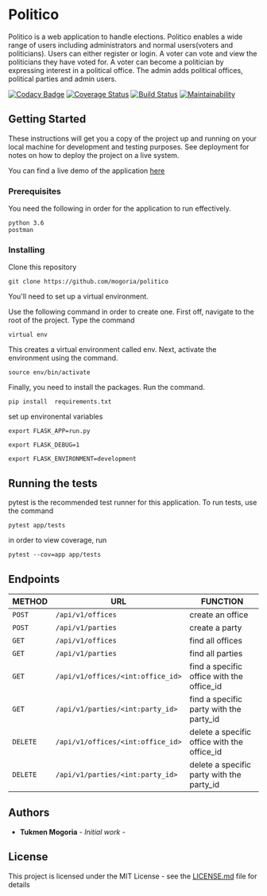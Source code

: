 # Politico

Politico is a web application to handle elections. Politico enables a wide range of users including administrators and normal users(voters and politicians). Users can either register or login. A voter can vote and view the politicians they have voted for. A voter can become a politician by expressing interest in a political office. The admin adds political offices, political parties and admin users. 

[![Codacy Badge](https://api.codacy.com/project/badge/Grade/3d7b05710b214927a1627b6c5be1b3c0)](https://app.codacy.com/app/mogoria/Politico?utm_source=github.com&utm_medium=referral&utm_content=mogoria/Politico&utm_campaign=Badge_Grade_Dashboard)
[![Coverage Status](https://coveralls.io/repos/github/mogoria/Politico/badge.svg?branch=develop)](https://coveralls.io/github/mogoria/Politico?branch=develop)
[![Build Status](https://travis-ci.org/mogoria/Politico.svg?branch=develop)](https://travis-ci.org/mogoria/Politico)
[![Maintainability](https://api.codeclimate.com/v1/badges/1341fcb8087f9f135ab7/maintainability)](https://codeclimate.com/github/mogoria/Politico/maintainability)

## Getting Started

These instructions will get you a copy of the project up and running on your local machine for development and testing purposes. See deployment for notes on how to deploy the project on a live system.

You can find a live demo of the application [here](https://politico-nbo-cycle-37.herokuapp.com/api/v1)

### Prerequisites

You need the following in order for the application to run effectively.

```
python 3.6
postman
```

### Installing

Clone this repository
```
git clone https://github.com/mogoria/politico
```

You'll need to set up a virtual environment.

Use the following command in order to create one. First off, navigate to the root of the project. Type the command

```
virtual env 
```

This creates a virtual environment called env.
Next, activate the environment using the command.

```
source env/bin/activate
```
Finally, you need to install the packages.
Run the command.

```
pip install  requirements.txt
```
set up environental variables
```
export FLASK_APP=run.py

export FLASK_DEBUG=1

export FLASK_ENVIRONMENT=development
```
## Running the tests

pytest is the recommended test runner for this application.
To run tests, use the command
```
pytest app/tests
```

in order to view coverage, run
```
pytest --cov=app app/tests
```

## Endpoints
|   METHOD         |    URL                             |   FUNCTION
|  --------------  | --------------                     |  --------------  
|   `POST`         |  `/api/v1/offices`                 |  create an office 
|   `POST`         |  `/api/v1/parties`                 |  create a party
|   `GET`          |  `/api/v1/offices`                 |  find all offices
|   `GET`          |  `/api/v1/parties`                 |  find all parties
|   `GET`          |  `/api/v1/offices/<int:office_id>` |  find a specific office with the office_id
|   `GET`          |  `/api/v1/parties/<int:party_id>`  |  find a specific party with the party_id
|   `DELETE`       |  `/api/v1/offices/<int:office_id>` |  delete a specific office with the office_id
|   `DELETE`       |  `/api/v1/parties/<int:party_id>`  |  delete a specific party with  the party_id

## Authors

* **Tukmen Mogoria** - *Initial work* - 


## License

This project is licensed under the MIT License - see the [LICENSE.md](LICENSE.md) file for details


